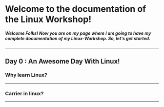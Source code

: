 # Welcome to the documentation of the Linux Workshop!

##### Welcome Folks! Now you are on my page where I am going to have my complete documentation of my Linux-Workshop. So, let's get started.
---

## Day 0 : An Awesome Day With Linux!

### Why learn Linux?



---
### Carrier in linux?



---
